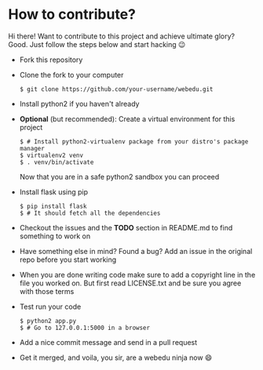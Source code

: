 # How to contribute?

Hi there! Want to contribute to this project and achieve ultimate glory?
Good. Just follow the steps below and start hacking :wink:

* Fork this repository

* Clone the fork to your computer

    ```
    $ git clone https://github.com/your-username/webedu.git
    ```
* Install python2 if you haven't already

* **Optional** (but recommended): Create a virtual environment for this project
    
    ```
    $ # Install python2-virtualenv package from your distro's package manager
    $ virtualenv2 venv
    $ . venv/bin/activate
    ```
    
  Now that you are in a safe python2 sandbox you can proceed

* Install flask using pip
    
    ```
    $ pip install flask
    $ # It should fetch all the dependencies
    ```
    
* Checkout the issues and the **TODO** section in README.md to find something to
  work on

* Have something else in mind? Found a bug? Add an issue in the original repo
  before you start working

* When you are done writing code make sure to add a copyright line in the file
  you worked on. But first read LICENSE.txt and be sure you agree with those terms

* Test run your code

    ```
    $ python2 app.py
    $ # Go to 127.0.0.1:5000 in a browser
    ```
    
* Add a nice commit message and send in a pull request

* Get it merged, and voila, you sir, are a webedu ninja now :smile:
